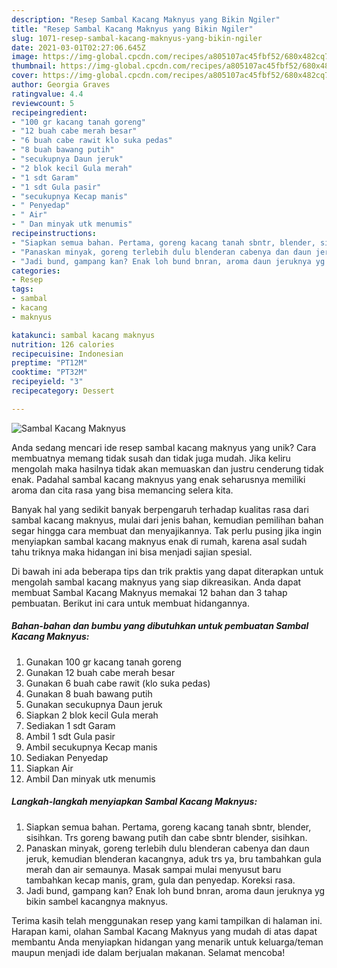 ```yaml
---
description: "Resep Sambal Kacang Maknyus yang Bikin Ngiler"
title: "Resep Sambal Kacang Maknyus yang Bikin Ngiler"
slug: 1071-resep-sambal-kacang-maknyus-yang-bikin-ngiler
date: 2021-03-01T02:27:06.645Z
image: https://img-global.cpcdn.com/recipes/a805107ac45fbf52/680x482cq70/sambal-kacang-maknyus-foto-resep-utama.jpg
thumbnail: https://img-global.cpcdn.com/recipes/a805107ac45fbf52/680x482cq70/sambal-kacang-maknyus-foto-resep-utama.jpg
cover: https://img-global.cpcdn.com/recipes/a805107ac45fbf52/680x482cq70/sambal-kacang-maknyus-foto-resep-utama.jpg
author: Georgia Graves
ratingvalue: 4.4
reviewcount: 5
recipeingredient:
- "100 gr kacang tanah goreng"
- "12 buah cabe merah besar"
- "6 buah cabe rawit klo suka pedas"
- "8 buah bawang putih"
- "secukupnya Daun jeruk"
- "2 blok kecil Gula merah"
- "1 sdt Garam"
- "1 sdt Gula pasir"
- "secukupnya Kecap manis"
- " Penyedap"
- " Air"
- " Dan minyak utk menumis"
recipeinstructions:
- "Siapkan semua bahan. Pertama, goreng kacang tanah sbntr, blender, sisihkan. Trs goreng bawang putih dan cabe sbntr blender, sisihkan."
- "Panaskan minyak, goreng terlebih dulu blenderan cabenya dan daun jeruk, kemudian blenderan kacangnya, aduk trs ya, bru tambahkan gula merah dan air semaunya. Masak sampai mulai menyusut baru tambahkan kecap manis, gram, gula dan penyedap. Koreksi rasa."
- "Jadi bund, gampang kan? Enak loh bund bnran, aroma daun jeruknya yg bikin sambel kacangnya maknyus."
categories:
- Resep
tags:
- sambal
- kacang
- maknyus

katakunci: sambal kacang maknyus 
nutrition: 126 calories
recipecuisine: Indonesian
preptime: "PT12M"
cooktime: "PT32M"
recipeyield: "3"
recipecategory: Dessert

---
```



![Sambal Kacang Maknyus](https://img-global.cpcdn.com/recipes/a805107ac45fbf52/680x482cq70/sambal-kacang-maknyus-foto-resep-utama.jpg)

Anda sedang mencari ide resep sambal kacang maknyus yang unik? Cara membuatnya memang tidak susah dan tidak juga mudah. Jika keliru mengolah maka hasilnya tidak akan memuaskan dan justru cenderung tidak enak. Padahal sambal kacang maknyus yang enak seharusnya memiliki aroma dan cita rasa yang bisa memancing selera kita.



Banyak hal yang sedikit banyak berpengaruh terhadap kualitas rasa dari sambal kacang maknyus, mulai dari jenis bahan, kemudian pemilihan bahan segar hingga cara membuat dan menyajikannya. Tak perlu pusing jika ingin menyiapkan sambal kacang maknyus enak di rumah, karena asal sudah tahu triknya maka hidangan ini bisa menjadi sajian spesial.


Di bawah ini ada beberapa tips dan trik praktis yang dapat diterapkan untuk mengolah sambal kacang maknyus yang siap dikreasikan. Anda dapat membuat Sambal Kacang Maknyus memakai 12 bahan dan 3 tahap pembuatan. Berikut ini cara untuk membuat hidangannya.

<!--inarticleads1-->

##### Bahan-bahan dan bumbu yang dibutuhkan untuk pembuatan Sambal Kacang Maknyus:

1. Gunakan 100 gr kacang tanah goreng
1. Gunakan 12 buah cabe merah besar
1. Gunakan 6 buah cabe rawit (klo suka pedas)
1. Gunakan 8 buah bawang putih
1. Gunakan secukupnya Daun jeruk
1. Siapkan 2 blok kecil Gula merah
1. Sediakan 1 sdt Garam
1. Ambil 1 sdt Gula pasir
1. Ambil secukupnya Kecap manis
1. Sediakan  Penyedap
1. Siapkan  Air
1. Ambil  Dan minyak utk menumis




<!--inarticleads2-->

##### Langkah-langkah menyiapkan Sambal Kacang Maknyus:

1. Siapkan semua bahan. Pertama, goreng kacang tanah sbntr, blender, sisihkan. Trs goreng bawang putih dan cabe sbntr blender, sisihkan.
1. Panaskan minyak, goreng terlebih dulu blenderan cabenya dan daun jeruk, kemudian blenderan kacangnya, aduk trs ya, bru tambahkan gula merah dan air semaunya. Masak sampai mulai menyusut baru tambahkan kecap manis, gram, gula dan penyedap. Koreksi rasa.
1. Jadi bund, gampang kan? Enak loh bund bnran, aroma daun jeruknya yg bikin sambel kacangnya maknyus.




Terima kasih telah menggunakan resep yang kami tampilkan di halaman ini. Harapan kami, olahan Sambal Kacang Maknyus yang mudah di atas dapat membantu Anda menyiapkan hidangan yang menarik untuk keluarga/teman maupun menjadi ide dalam berjualan makanan. Selamat mencoba!

